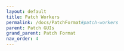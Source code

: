 ```yaml
---
layout: default
title: Patch Workers
permalink: /docs/PatchFormat#patch-workers
parent: Patch GUIs
grand_parent: Patch Format
nav_order: 4
---
```

